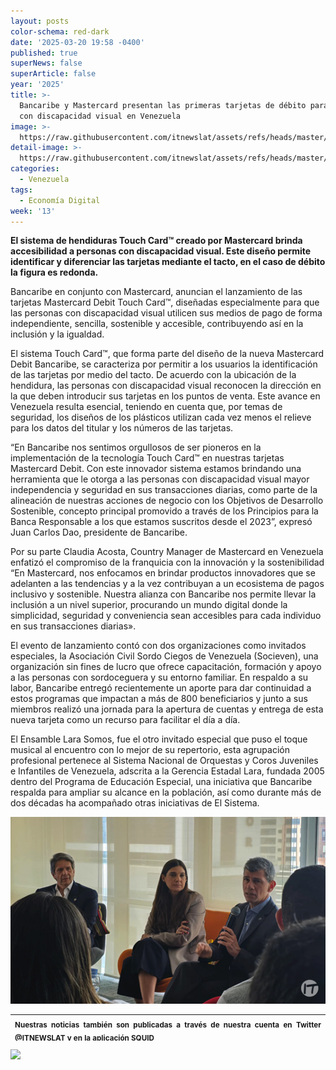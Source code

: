 ```yaml
---
layout: posts
color-schema: red-dark
date: '2025-03-20 19:58 -0400'
published: true
superNews: false
superArticle: false
year: '2025'
title: >-
  Bancaribe y Mastercard presentan las primeras tarjetas de débito para personas
  con discapacidad visual en Venezuela
image: >-
  https://raw.githubusercontent.com/itnewslat/assets/refs/heads/master/img/540x320/MC-BANCARIBE-RDP-p.jpg
detail-image: >-
  https://raw.githubusercontent.com/itnewslat/assets/refs/heads/master/img/1024x680/MC-BANCARIBE-RDP-g.jpg
categories:
  - Venezuela
tags:
  - Economía Digital
week: '13'
---
```

**El sistema de hendiduras Touch Card™ creado por Mastercard brinda accesibilidad a personas con discapacidad visual. Este diseño permite identificar y diferenciar las tarjetas mediante el tacto, en el caso de débito la figura es redonda.**

Bancaribe en conjunto con Mastercard, anuncian el lanzamiento de las tarjetas Mastercard Debit Touch Card™, diseñadas especialmente para que las personas con discapacidad visual utilicen sus medios de pago de forma independiente, sencilla, sostenible y accesible, contribuyendo así en la inclusión y la igualdad.

El sistema Touch Card™, que forma parte del diseño de la nueva Mastercard Debit Bancaribe, se caracteriza por permitir a los usuarios la identificación de las tarjetas por medio del tacto. De acuerdo con la ubicación de la hendidura, las personas con discapacidad visual reconocen la dirección en la que deben introducir sus tarjetas en los puntos de venta. Este avance en Venezuela resulta esencial, teniendo en cuenta que, por temas de seguridad, los diseños de los plásticos utilizan cada vez menos el relieve para los datos del titular y los números de las tarjetas.

“En Bancaribe nos sentimos orgullosos de ser pioneros en la implementación de la tecnología Touch Card™ en nuestras tarjetas Mastercard Debit. Con este innovador sistema estamos brindando una herramienta que le otorga a las personas con discapacidad visual mayor independencia y seguridad en sus transacciones diarias, como parte de la alineación de nuestras acciones de negocio con los Objetivos de Desarrollo Sostenible, concepto principal promovido a través de los Principios para la Banca Responsable a los que estamos suscritos desde el 2023”, expresó Juan Carlos Dao, presidente de Bancaribe.

Por su parte Claudia Acosta, Country Manager de Mastercard en Venezuela enfatizó el compromiso de la franquicia con la innovación y la sostenibilidad “En Mastercard, nos enfocamos en brindar productos innovadores que se adelanten a las tendencias y a la vez contribuyan a un ecosistema de pagos inclusivo y sostenible. Nuestra alianza con Bancaribe nos permite llevar la inclusión a un nivel superior, procurando un mundo digital donde la simplicidad, seguridad y conveniencia sean accesibles para cada individuo en sus transacciones diarias».

El evento de lanzamiento contó con dos organizaciones como invitados especiales, la Asociación Civil Sordo Ciegos de Venezuela (Socieven), una organización sin fines de lucro que ofrece capacitación, formación y apoyo a las personas con sordoceguera y su entorno familiar. En respaldo a su labor, Bancaribe entregó recientemente un aporte para dar continuidad a estos programas que impactan a más de 800 beneficiarios y junto a sus miembros realizó una jornada para la apertura de cuentas y entrega de esta nueva tarjeta como un recurso para facilitar el día a día.

El Ensamble Lara Somos, fue el otro invitado especial que puso el toque musical al encuentro con lo mejor de su repertorio, esta agrupación profesional pertenece al Sistema Nacional de Orquestas y Coros Juveniles e Infantiles de Venezuela, adscrita a la Gerencia Estadal Lara, fundada 2005 dentro del Programa de Educación Especial, una iniciativa que Bancaribe respalda para ampliar su alcance en la población, así como durante más de dos décadas ha acompañado otras iniciativas de El Sistema.

![](https://raw.githubusercontent.com/itnewslat/assets/refs/heads/master/img/540x320/MC-BANCARIBE-RDP-p.jpg)

<table style="height: 42px;" width="569">
<tbody>
<tr>
<td style="text-align: justify;"><sub><strong>Nuestras noticias también son publicadas a través de nuestra cuenta en Twitter <a href="https://twitter.com/itnewslat?lang=es">@ITNEWSLAT</a> y en la aplicación <a href="https://squidapp.co/en/">SQUID</a></strong></sub></td>
</tr>
</tbody>
</table>

<img src="https://tracker.metricool.com/c3po.jpg?hash=56f88a41e39ab42c063cc51676587a04"/>